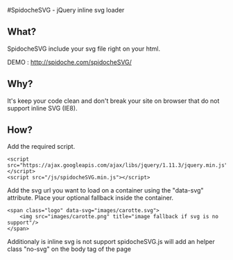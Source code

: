 #SpidocheSVG - jQuery inline svg loader

## What?
SpidocheSVG include your svg file right on your html.

DEMO : http://spidoche.com/spidocheSVG/

## Why?
It's keep your code clean and don't break your site on browser that do not support inline SVG (IE8).

## How?
Add the required script.
```
<script src="https://ajax.googleapis.com/ajax/libs/jquery/1.11.3/jquery.min.js"></script>
<script src="/js/spidocheSVG.min.js"></script>
```

Add the svg url you want to load on a container using the "data-svg" attribute.
Place your optional fallback inside the container.
```
<span class="logo" data-svg="images/carotte.svg">
    <img src="images/carotte.png" title="image fallback if svg is no support"/>
</span>
```

Additionaly is inline svg is not support spidocheSVG.js will add an helper class "no-svg" on the body tag of the page
